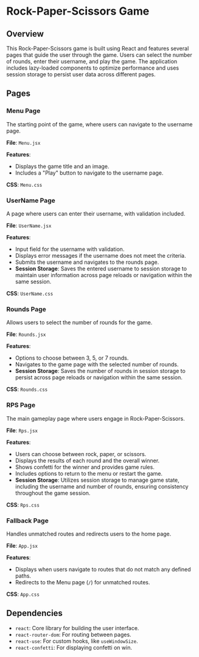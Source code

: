 # Rock-Paper-Scissors Game

## Overview

This Rock-Paper-Scissors game is built using React and features several pages that guide the user through the game. Users can select the number of rounds, enter their username, and play the game. The application includes lazy-loaded components to optimize performance and uses session storage to persist user data across different pages.

## Pages

### Menu Page

The starting point of the game, where users can navigate to the username page.

**File**: `Menu.jsx`

**Features**:
- Displays the game title and an image.
- Includes a "Play" button to navigate to the username page.

**CSS**: `Menu.css`

### UserName Page

A page where users can enter their username, with validation included.

**File**: `UserName.jsx`

**Features**:
- Input field for the username with validation.
- Displays error messages if the username does not meet the criteria.
- Submits the username and navigates to the rounds page.
- **Session Storage**: Saves the entered username to session storage to maintain user information across page reloads or navigation within the same session.

**CSS**: `UserName.css`

### Rounds Page

Allows users to select the number of rounds for the game.

**File**: `Rounds.jsx`

**Features**:
- Options to choose between 3, 5, or 7 rounds.
- Navigates to the game page with the selected number of rounds.
- **Session Storage**: Saves the number of rounds in session storage to persist across page reloads or navigation within the same session.

**CSS**: `Rounds.css`

### RPS Page

The main gameplay page where users engage in Rock-Paper-Scissors.

**File**: `Rps.jsx`

**Features**:
- Users can choose between rock, paper, or scissors.
- Displays the results of each round and the overall winner.
- Shows confetti for the winner and provides game rules.
- Includes options to return to the menu or restart the game.
- **Session Storage**: Utilizes session storage to manage game state, including the username and number of rounds, ensuring consistency throughout the game session.

**CSS**: `Rps.css`

### Fallback Page

Handles unmatched routes and redirects users to the home page.

**File**: `App.jsx`

**Features**:
- Displays when users navigate to routes that do not match any defined paths.
- Redirects to the Menu page (`/`) for unmatched routes.

**CSS**: `App.css`

## Dependencies

- `react`: Core library for building the user interface.
- `react-router-dom`: For routing between pages.
- `react-use`: For custom hooks, like `useWindowSize`.
- `react-confetti`: For displaying confetti on win.
